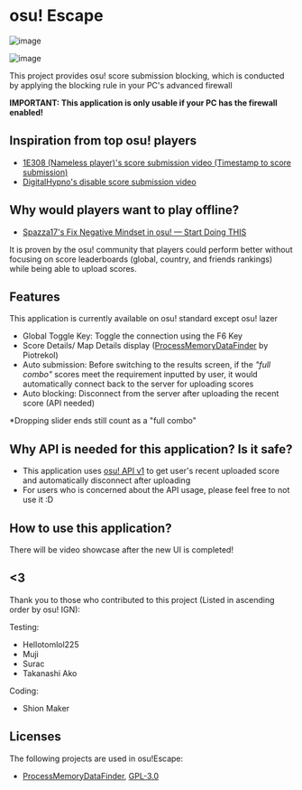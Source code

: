 # osu! Escape
![image](https://user-images.githubusercontent.com/73950784/142169604-775b49d4-fa5c-4355-bd43-4dbc106518fd.png)

![image](https://user-images.githubusercontent.com/73950784/142169568-17415c54-2ec6-4b46-b2d5-f93420bd77d8.png)
 
 This project provides osu! score submission blocking, which is conducted by applying the blocking rule in your PC's advanced firewall
 
 **IMPORTANT: This application is only usable if your PC has the firewall enabled!**
 
 ## Inspiration from top osu! players
 
 - [1E308 (Nameless player)'s score submission video (Timestamp to score submission)](https://www.youtube.com/watch?v=D7x7OXpUmss&t=647s&ab_channel=RoriSanbyaku) 
 - [DigitalHypno's disable score submission video](https://www.youtube.com/watch?v=lusAZ1fiph8&ab_channel=DigitalHypno)
 
## Why would players want to play offline? 
 
 - [Spazza17's Fix Negative Mindset in osu! — Start Doing THIS](https://www.youtube.com/watch?v=cEyVSiY9ohU&ab_channel=Spazza17)
 
 It is proven by the osu! community that players could perform better without focusing on score leaderboards (global, country, and friends rankings) while being able to upload scores.
 
 ## Features
 
 This application is currently available on osu! standard except osu! lazer 
 
 - Global Toggle Key: Toggle the connection using the F6 Key
 - Score Details/ Map Details display ([ProcessMemoryDataFinder](https://github.com/Piotrekol/ProcessMemoryDataFinder) by Piotrekol)
 - Auto submission: Before switching to the results screen, if the *"full combo"* scores meet the requirement inputted by user, it would automatically connect back to the server for uploading scores
 - Auto blocking: Disconnect from the server after uploading the recent score (API needed)
 
 *Dropping slider ends still count as a "full combo"

## Why API is needed for this application? Is it safe?
 
 - This application uses [osu! API v1](https://github.com/ppy/osu-api/wiki) to get user's recent uploaded score and automatically disconnect after uploading
 - For users who is concerned about the API usage, please feel free to not use it :D

## How to use this application?
There will be video showcase  after the new UI is completed!

## <3
 Thank you to those who contributed to this project (Listed in ascending order by osu! IGN):
 
 Testing: 
 - Hellotomlol225
 - Muji
 - Surac
 - Takanashi Ako
 
 Coding: 
 - Shion Maker
 
 ## Licenses
 The following projects are used in osu!Escape:
 - [ProcessMemoryDataFinder](https://github.com/Piotrekol/ProcessMemoryDataFinder), [GPL-3.0](https://github.com/Piotrekol/ProcessMemoryDataFinder/blob/master/LICENSE)
